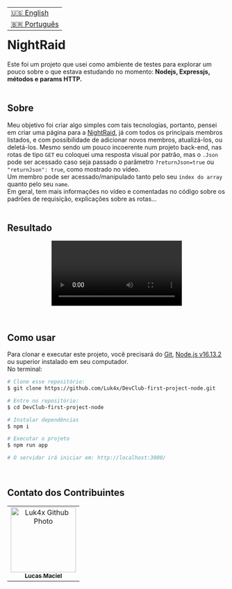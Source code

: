 <table align="right">
  <tr>
    <td>
      <a href="readme-en.md">🇺🇸 English</a>
    </td>
  </tr>
  <tr>
    <td>
      <a href="README.md">🇧🇷 Português</a>
    </td>
  </tr>
</table>
<br>

# NightRaid
Este foi um projeto que usei como ambiente de testes para explorar um pouco sobre o que estava estudando no momento: <strong>Nodejs, Expressjs, métodos e params HTTP.</strong>
<br><br>

## Sobre
Meu objetivo foi criar algo simples com tais tecnologias, portanto, pensei em criar uma página para a <a href="https://akamegakill.fandom.com/wiki/Night_Raid">NightRaid</a>, já com todos os principais membros listados, e com possibilidade de adicionar novos membros, atualizá-los, ou deletá-los.
Mesmo sendo um pouco incoerente num projeto back-end, nas rotas de tipo <code>GET</code> eu coloquei uma resposta visual por patrão, mas o <code>.Json</code> pode ser acessado caso seja passado o parâmetro <code>?returnJson=true</code> ou <code>"returnJson": true</code>, como mostrado no vídeo.<br>
Um membro pode ser acessado/manipulado tanto pelo seu <code>índex do array</code> quanto pelo seu <code>name</code>.<br>
Em geral, tem mais informações no vídeo e comentadas no código sobre os padrões de requisição, explicações sobre as rotas...
<br><br>

## Resultado
<p align="center">
  <video src="https://user-images.githubusercontent.com/86276393/164738153-1c1c7df2-d5a3-46e7-9417-27c00df6e321.mp4">
</p>
<br>
  
## Como usar
<p>Para clonar e executar este projeto, você precisará do <a href="https://git-scm.com/">Git</a>, <a href="https://nodejs.org/">Node.js v16.13.2</a> ou superior instalado em seu computador.<br>No terminal:</p>

```bash
# Clone esse repositório:
$ git clone https://github.com/Luk4x/DevClub-first-project-node.git

# Entre no repositório:
$ cd DevClub-first-project-node

# Instalar dependências 
$ npm i

# Executar o projeto
$ npm run app

# O servidor irá iniciar em: http://localhost:3000/
```
<br>

## Contato dos Contribuintes
<table>
  <tr>
    <td align="center">
      <a href="https://www.linkedin.com/in/lucasmacielf/">
        <img src="https://avatars.githubusercontent.com/Luk4x" width="150px;" alt="Luk4x Github Photo"/><br>
        <sub>
          <b>Lucas Maciel</b>
        </sub>
      </a>
    </td>
  </tr>
</table>
